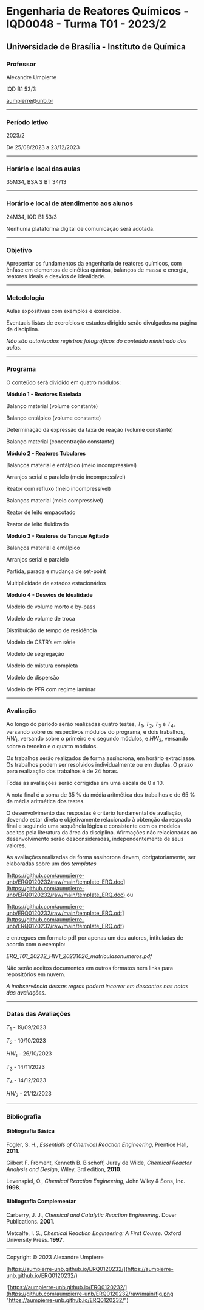 # Engenharia de Reatores Químicos - IQD0048 - Turma T01 - 2023/2

## Universidade de Brasília - Instituto de Química

<!--## [Plano de Ensino](https://github.com/aumpierre-unb/ERQ0120232/raw/main/Plano_de_Ensino_Engenharia_de_Reatores_Quimicos_IQD0048T01_20232.pdf)
-->

### **Professor**

Alexandre Umpierre

IQD B1 53/3

<aumpierre@unb.br>

---

### **Período letivo**

2023/2

De 25/08/2023 a 23/12/2023

---

### **Horário e local das aulas**

35M34, BSA S BT 34/13

---

### **Horário e local de atendimento aos alunos**

24M34, IQD B1 53/3

Nenhuma plataforma digital de comunicação será adotada.

---

### **Objetivo**

Apresentar os fundamentos da engenharia de reatores químicos, com ênfase em elementos de cinética química, balanços de massa e energia, reatores ideais e desvios de idealidade.

---

### **Metodologia**

Aulas expositivas com exemplos e exercícios.

Eventuais listas de exercícios e estudos dirigido serão divulgados na página da disciplina.

*Não são autorizados registros fotográficos do conteúdo ministrado das aulas.*

---

### **Programa**

O conteúdo será dividido em quatro módulos:

**Módulo 1 - Reatores Batelada**

Balanço material (volume constante)

Balanço entálpico (volume constante)

Determinação da expressão da taxa de reação (volume constante)

Balanço material (concentração constante)

**Módulo 2 - Reatores Tubulares**

Balanços material e entálpico (meio incompressível)

Arranjos serial e paralelo (meio incompressível)

Reator com refluxo (meio incompressível)

Balanços material (meio compressível)

Reator de leito empacotado

Reator de leito fluidizado

**Módulo 3 - Reatores de Tanque Agitado**

Balanços material e entálpico

Arranjos serial e paralelo

Partida, parada e mudança de set-point

Multiplicidade de estados estacionários

**Módulo 4 - Desvios de Idealidade**

Modelo de volume morto e by-pass

Modelo de volume de troca

Distribuição de tempo de residência

Modelo de CSTR’s em série

Modelo de segregação

Modelo de mistura completa

Modelo de dispersão

Modelo de PFR com regime laminar

---

### **Avaliação**

Ao longo do período serão realizadas quatro testes, *T*<sub>1</sub>, *T*<sub>2</sub>, *T*<sub>3</sub> e *T*<sub>4</sub>, versando sobre os respectivos módulos do programa, e dois trabalhos, *HW*<sub>1</sub>, versando sobre o primeiro e o segundo módulos, e *HW*<sub>2</sub>, versando sobre o terceiro e o quarto módulos.

Os trabalhos serão realizados de forma assíncrona, em horário extraclasse. Os trabalhos podem ser resolvidos individualmente ou em duplas. O prazo para realização dos trabalhos é de 24 horas.

Todas as avaliações serão corrigidas em uma escala de 0 a 10.

A nota final é a soma de 35 % da média aritmética dos trabalhos e de 65 % da média aritmética dos testes.

O desenvolvimento das respostas é critério fundamental de avaliação, devendo estar direta e objetivamente relacionado à obtenção da resposta final e seguindo uma sequência lógica e consistente com os modelos aceitos pela literatura da área da disciplina. Afirmações não relacionadas ao desenvolvimento serão desconsideradas, independentemente de seus valores.

As avaliações realizadas de forma assíncrona devem, obrigatoriamente, ser elaboradas sobre um dos *templates*

[https://github.com/aumpierre-unb/ERQ0120232/raw/main/template_ERQ.doc](https://github.com/aumpierre-unb/ERQ0120232/raw/main/template_ERQ.doc) ou

[https://github.com/aumpierre-unb/ERQ0120232/raw/main/template_ERQ.odt](https://github.com/aumpierre-unb/ERQ0120232/raw/main/template_ERQ.odt)

e entregues em formato pdf por apenas um dos autores, intituladas de acordo com o exemplo:

*ERQ_T01_20232_HW1_20231026_matriculasonumeros.pdf*

Não serão aceitos documentos em outros formatos nem links para repositórios em nuvem.

*A inobservância dessas regras poderá incorrer em descontos nas notas das avaliações.*

---

### **Datas das Avaliações**

*T*<sub>1</sub> - 19/09/2023

*T*<sub>2</sub> - 10/10/2023

*HW*<sub>1</sub> - 26/10/2023

*T*<sub>3</sub> - 14/11/2023

*T*<sub>4</sub> - 14/12/2023

*HW*<sub>2</sub> - 21/12/2023

---

### **Bibliografia**

#### **Bibliografia Básica**

Fogler, S. H., *Essentials of Chemical Reaction Engineering*, Prentice Hall, **2011**.

Gilbert F. Froment, Kenneth B. Bischoff, Juray de Wilde, *Chemical Reactor Analysis and Design*, Wiley, 3rd edition, **2010**.

Levenspiel, O., *Chemical Reaction Engineering*, John Wiley & Sons, Inc. **1998**.

#### **Bibliografia Complementar**

Carberry, J. J., *Chemical and Catalytic Reaction Engineering*. Dover Publications. **2001**.

Metcalfe, I. S., *Chemical Reaction Engineering: A First Course*. Oxford University Press. **1997**.

---

<!--### **Exercícios Propostos**

[exercicios_propostos_1.pdf](https://github.com/aumpierre-unb/ERQ0120232/raw/main/exercicios_propostos_1.pdf) (07/04/2023)

[exercicios_propostos_2.pdf](https://github.com/aumpierre-unb/ERQ0120232/raw/main/exercicios_propostos_2.pdf) (29/04/2023)

[exercicios_propostos_3.pdf](https://github.com/aumpierre-unb/ERQ0120232/raw/main/exercicios_propostos_3.pdf) (26/06/2023)

---
-->

<!--### **Estudos Dirigidos**

[estudo_dirigido_1.pdf](https://github.com/aumpierre-unb/ERQ0120232/raw/main/estudo_dirigido_1.pdf) (16/04/2023)

[estudo_dirigido_2.pdf](https://github.com/aumpierre-unb/ERQ0120232/raw/main/estudo_dirigido_2.pdf) (28/06/2023)

---
-->

<!--### ***HW*<sub>2</sub>**

[instrucoes.pdf](https://github.com/aumpierre-unb/ERQ0120232/raw/main/instrucoes.pdf) (06/07/2023)

[ERQ01_HW2_20230706_retificacao.pdf](https://github.com/aumpierre-unb/ERQ0120232/raw/main/ERQ01_HW2_20230706_retificacao.pdf) (08/07/2023) (para entregar até as 23h59 de 9/7)

---
-->

Copyright &copy; 2023 Alexandre Umpierre

[https://aumpierre-unb.github.io/ERQ0120232/](https://aumpierre-unb.github.io/ERQ0120232/)

![https://aumpierre-unb.github.io/ERQ0120232/](https://github.com/aumpierre-unb/ERQ0120232/raw/main/fig.png "https://aumpierre-unb.github.io/ERQ0120232/")
